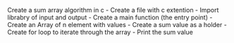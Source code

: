 Create a sum array algorithm in c
    - Create a file with c extention
    - Import librabry of input and output 
    - Create a main function (the entry point)
    - Create an Array of n element with values
    - Create a sum value as a holder
    - Create for loop to iterate through the array
    - Print the sum value